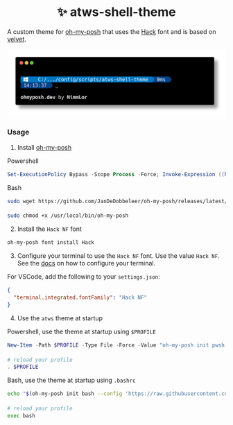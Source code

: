 <h1 align="center">✨ atws-shell-theme</h1>

A custom theme for [oh-my-posh](https://ohmyposh.dev) that uses the [Hack](https://sourcefoundry.org/hack/) font and is based on [velvet](https://github.com/JanDeDobbeleer/oh-my-posh/blob/main/themes/velvet.omp.json).

![atws](atws.png)

### Usage

1. Install [oh-my-posh](https://ohmyposh.dev/docs/installation)

Powershell

```powershell
Set-ExecutionPolicy Bypass -Scope Process -Force; Invoke-Expression ((New-Object System.Net.WebClient).DownloadString('https://ohmyposh.dev/install.ps1'))
```

Bash

```bash
sudo wget https://github.com/JanDeDobbeleer/oh-my-posh/releases/latest/download/posh-linux-amd64 -O /usr/local/bin/oh-my-posh

sudo chmod +x /usr/local/bin/oh-my-posh
```

2. Install the `Hack NF` font

```powershell
oh-my-posh font install Hack
```

3. Configure your terminal to use the `Hack NF` font. Use the value `Hack NF`.
   See the [docs](https://ohmyposh.dev/docs/installation/fonts#configuration) on how to configure your terminal.

For VSCode, add the following to your `settings.json`:

```json
{
  "terminal.integrated.fontFamily": "Hack NF"
}
```

4. Use the `atws` theme at startup

Powershell, use the theme at startup using `$PROFILE`

```powershell
New-Item -Path $PROFILE -Type File -Force -Value "oh-my-posh init pwsh --config 'https://raw.githubusercontent.com/Austrian-Web-Services/config/main/scripts/atws-shell-theme/atws.omp.json'"

# reload your profile
. $PROFILE
```

Bash, use the theme at startup using `.bashrc`

```bash
echo "$(oh-my-posh init bash --config 'https://raw.githubusercontent.com/Austrian-Web-Services/config/main/scripts/atws-shell-theme/atws.omp.json')" >> ~/.bashrc

# reload your profile
exec bash
```
